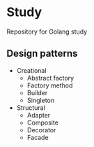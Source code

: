 # Study
Repository for Golang study

## Design patterns
  - Creational
    - Abstract factory
    - Factory method
    - Builder
    - Singleton
  - Structural
    - Adapter
    - Composite
    - Decorator
    - Facade

